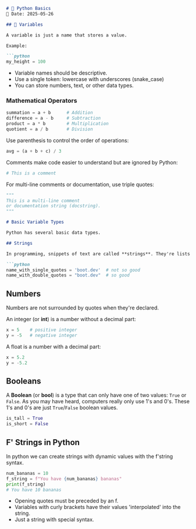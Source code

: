 
````markdown
# 🐍 Python Basics  
📅 Date: 2025-05-26

## 📌 Variables

A variable is just a name that stores a value.

Example:

```python
my_height = 100
````

* Variable names should be descriptive.
* Use a single token: lowercase with underscores (snake\_case)
* You can store numbers, text, or other data types.

### Mathematical Operators

```python
summation = a + b      # Addition
difference = a - b     # Subtraction
product = a * b        # Multiplication
quotient = a / b       # Division
```

Use parenthesis to control the order of operations:

```python
avg = (a + b + c) / 3
```

Comments make code easier to understand but are ignored by Python:

```python
# This is a comment
```

For multi-line comments or documentation, use triple quotes:

```python
"""
This is a multi-line comment
or documentation string (docstring).
"""
```



````markdown
# Basic Variable Types

Python has several basic data types.

## Strings

In programming, snippets of text are called **strings**. They're lists of characters strung together. We create strings by wrapping the text in single quotes or double quotes. That said, **double quotes are preferred**.

```python
name_with_single_quotes = 'boot.dev'  # not so good
name_with_double_quotes = "boot.dev"  # so good
````

## Numbers

Numbers are not surrounded by quotes when they're declared.

An integer (or **int**) is a number without a decimal part:

```python
x = 5    # positive integer
y = -5   # negative integer
```

A float is a number with a decimal part:

```python
x = 5.2
y = -5.2
```

## Booleans

A **Boolean** (or **bool**) is a type that can only have one of two values: `True` or `False`. As you may have heard, computers really only use 1's and 0's. These 1's and 0's are just `True`/`False` boolean values.

```python
is_tall = True
is_short = False
```

## F' Strings in Python
In python we can create strings with dynamic values with the f'string syntax.

```python
num_bananas = 10
f_string = f"You have {num_bananas} bananas"
print(f_string)
# You have 10 bananas
```
* Opening quotes must be preceded by an f.
* Variables with curly brackets have their values 'interpolated' into the string.
* Just a string with special syntax.

